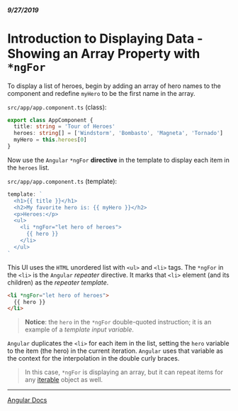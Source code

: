 ##### 9/27/2019
# Introduction to Displaying Data - Showing an Array Property with `*ngFor`
To display a list of heroes, begin by adding an array of hero names to the component and redefine `myHero` to be the first name in the array.

`src/app/app.component.ts` (class):
```typescript
export class AppComponent {
  title: string = 'Tour of Heroes'
  heroes: string[] = ['Windstorm', 'Bombasto', 'Magneta', 'Tornado']
  myHero = this.heroes[0]
}
```

Now use the `Angular` `*ngFor` **directive** in the template to display each item in the `heroes` list.

`src/app/app.component.ts` (template):
```typescript
template: `
  <h1>{{ title }}</h1>
  <h2>My favorite hero is: {{ myHero }}</h2>
  <p>Heroes:</p>
  <ul>
    <li *ngFor="let hero of heroes">
      {{ hero }}
    </li>
  </ul>
`
```

This UI uses the `HTML` unordered list with `<ul>` and `<li>` tags.  The `*ngFor` in the `<li>` is the `Angular` _repeater_ directive.  It marks that `<li>` element (and its children) as the _repeater template_.

```html
<li *ngFor="let hero of heroes">
  {{ hero }}
</li>
```

  > **Notice**: the `hero` in the `*ngFor` double-quoted instruction; it is an example of a _template input variable_.  

`Angular` duplicates the `<li>` for each item in the list, setting the `hero` variable to the item (the hero) in the current iteration.  `Angular` uses that variable as the context for the interpolation in the double curly braces.

  > In this case, `*ngFor` is displaying an array, but it can repeat items for any [iterable](https://developer.mozilla.org/en-US/docs/Web/JavaScript/Reference/Iteration_protocols) object as well.

---

[Angular Docs](https://angular.io/guide/displaying-data)